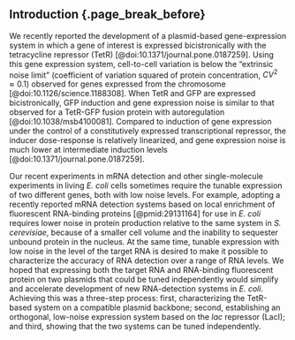 ## Introduction {.page_break_before}

We recently reported the development of a plasmid-based gene-expression system in which a gene of interest is expressed bicistronically with the tetracycline repressor (TetR) [@doi:10.1371/journal.pone.0187259]. Using this gene expression system, cell-to-cell variation is below the “extrinsic noise limit” (coefficient of variation squared of protein concentration, $CV^2 \approx 0.1$) observed for genes expressed from the chromosome [@doi:10.1126/science.1188308]. When TetR and GFP are expressed bicistronically, GFP induction and gene expression noise is similar to that observed for a TetR-GFP fusion protein with autoregulation [@doi:10.1038/msb4100081]. Compared to induction of gene expression under the control of a constitutively expressed transcriptional repressor, the inducer dose-response is relatively linearized, and gene expression noise is much lower at intermediate induction levels [@doi:10.1371/journal.pone.0187259].

Our recent experiments in mRNA detection and other single-molecule experiments in living *E. coli* cells sometimes require the tunable expression of two different genes, both with low noise levels. For example, adopting a recently reported mRNA detection systems based on local enrichment of fluorescent RNA-binding proteins [@pmid:29131164] for use in *E. coli* requires lower noise in protein production relative to the same system in *S. cerevisiae*, because of a smaller cell volume and the inability to sequester unbound protein in the nucleus. At the same time, tunable expression with low noise in the level of the target RNA is desired to make it possible to characterize the accuracy of RNA detection over a range of RNA levels. We hoped that expressing both the target RNA and RNA-binding fluorescent protein on two plasmids that could be tuned independently would simplify and accelerate development of new RNA-detection systems in *E. coli*. Achieving this was a three-step process: first, characterizing the TetR-based system on a compatible plasmid backbone; second, establishing an orthogonal, low-noise expression system based on the *lac* repressor (LacI); and third, showing that the two systems can be tuned independently.